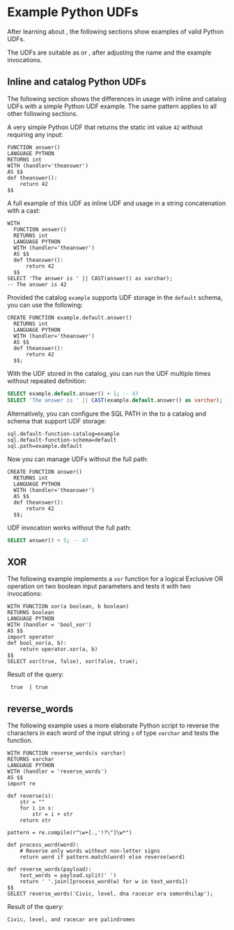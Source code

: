 # Example Python UDFs

After learning about [](/udf/python), the following sections show examples
of valid Python UDFs. 

The UDFs are suitable as [](udf-inline) or [](udf-catalog),
after adjusting the name and the example invocations.

## Inline and catalog Python UDFs

The following section shows the differences in usage with inline and catalog
UDFs with a simple Python UDF example. The same pattern applies to all other
following sections.

A very simple Python UDF that returns the static int value `42` without
requiring any input:

```text
FUNCTION answer()
LANGUAGE PYTHON
RETURNS int
WITH (handler='theanswer')
AS $$
def theanswer():
    return 42
$$
```

A full example of this UDF as inline UDF and usage in a string concatenation
with a cast:

```text
WITH
  FUNCTION answer()
  RETURNS int
  LANGUAGE PYTHON
  WITH (handler='theanswer')
  AS $$
  def theanswer():
      return 42
  $$
SELECT 'The answer is ' || CAST(answer() as varchar);
-- The answer is 42
```

Provided the catalog `example` supports UDF storage in the `default` schema, you
can use the following:

```text
CREATE FUNCTION example.default.answer()
  RETURNS int
  LANGUAGE PYTHON
  WITH (handler='theanswer')
  AS $$
  def theanswer():
      return 42
  $$;
```

With the UDF stored in the catalog, you can run the UDF multiple times without
repeated definition:

```sql
SELECT example.default.answer() + 1; -- 43
SELECT 'The answer is ' || CAST(example.default.answer() as varchar); -- The answer is 42
```

Alternatively, you can configure the SQL PATH in the [](config-properties) to a
catalog and schema that support UDF storage:

```properties
sql.default-function-catalog=example
sql.default-function-schema=default
sql.path=example.default
```

Now you can manage UDFs without the full path:

```text
CREATE FUNCTION answer()
  RETURNS int
  LANGUAGE PYTHON
  WITH (handler='theanswer')
  AS $$
  def theanswer():
      return 42
  $$;
```

UDF invocation works without the full path:

```sql
SELECT answer() + 5; -- 47
```

## XOR

The following example implements a `xor` function for a logical Exclusive OR
operation on two boolean input parameters and tests it with two invocations:

```text
WITH FUNCTION xor(a boolean, b boolean)
RETURNS boolean
LANGUAGE PYTHON
WITH (handler = 'bool_xor')
AS $$
import operator
def bool_xor(a, b):
    return operator.xor(a, b)
$$
SELECT xor(true, false), xor(false, true);
```

Result of the query:

```
 true  | true
```

## reverse_words

The following example uses a more elaborate Python script to reverse the
characters in each word of the input string `s` of type `varchar` and tests the
function.

```text
WITH FUNCTION reverse_words(s varchar)
RETURNS varchar
LANGUAGE PYTHON
WITH (handler = 'reverse_words')
AS $$
import re

def reverse(s):
    str = ""
    for i in s:
        str = i + str
    return str

pattern = re.compile(r"\w+[.,'!?\"]\w*")

def process_word(word):
    # Reverse only words without non-letter signs
    return word if pattern.match(word) else reverse(word)

def reverse_words(payload):
    text_words = payload.split(' ')
    return ' '.join([process_word(w) for w in text_words])
$$
SELECT reverse_words('Civic, level, dna racecar era semordnilap');
```

Result of the query:

```
Civic, level, and racecar are palindromes
```